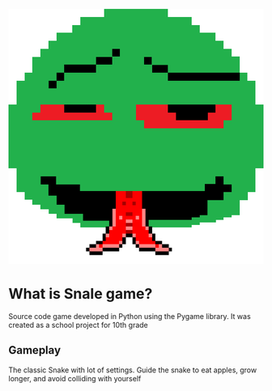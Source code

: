 ![fk](https://raw.githubusercontent.com/OrpoPro/Snake-game/refs/heads/main/photo/snake.png)
# What is Snale game?
Source code game developed in Python using the Pygame library. It was created as a school project for 10th grade

## Gameplay
The classic Snake with lot of settings. Guide the snake to eat apples, grow longer, and avoid colliding with yourself
